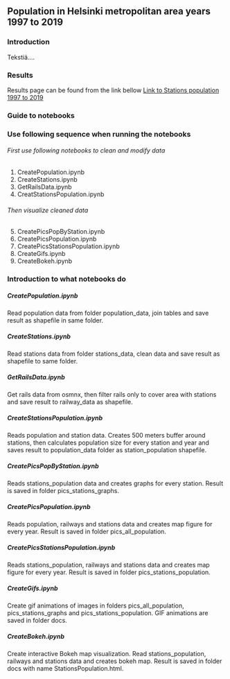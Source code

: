 ## Population in Helsinki metropolitan area years 1997 to 2019

### Introduction
Tekstiä....

### Results

Results page can be found from the link bellow
[Link to Stations population 1997 to 2019](https://saukkoriipi.github.io/StationsPopulation/)



### Guide to notebooks

### Use following sequence when running the notebooks

###### First use following notebooks to clean and modify data
1. CreatePopulation.ipynb
2. CreateStations.ipynb
3. GetRailsData.ipynb
4. CreatStationsPopulation.ipynb
###### Then visualize cleaned data
5. CreatePicsPopByStation.ipynb
6. CreatePicsPopulation.ipynb
7. CreatePicsStationsPopulation.ipynb
8. CreateGifs.ipynb
9. CreateBokeh.ipynb

### Introduction to what notebooks do

##### CreatePopulation.ipynb
Read population data from folder population_data, join tables and save result as shapefile in same folder.

##### CreateStations.ipynb
Read stations data from folder stations_data, clean data and save result as shapefile to same folder.

##### GetRailsData.ipynb
Get rails data from osmnx, then filter rails only to cover area with stations and save result to railway_data as shapefile.

##### CreateStationsPopulation.ipynb
Reads population and station data. Creates 500 meters buffer around stations, then calculates population size for every station and year and saves result to population_data folder as station_population shapefile.

##### CreatePicsPopByStation.ipynb
Reads stations_population data and creates graphs for every station. Result is saved in folder pics_stations_graphs.

##### CreatePicsPopulation.ipynb
Reads population, railways and stations data and creates map figure for every year. Result is saved in folder pics_all_population.

##### CreatePicsStationsPopulation.ipynb
Reads stations_population, railways and stations data and creates map figure for every year. Result is saved in folder pics_stations_population.

##### CreateGifs.ipynb
Create gif animations of images in folders pics_all_population, pics_stations_graphs and pics_stations_population. GIF animations are saved in folder docs.

##### CreateBokeh.ipynb
Create interactive Bokeh map visualization. Read stations_population, railways and stations data and creates bokeh map. Result is saved in folder docs with name StationsPopulation.html.